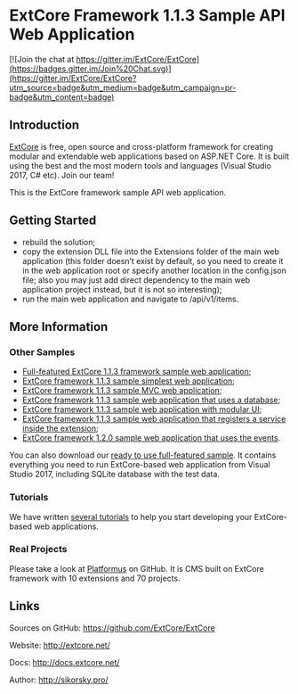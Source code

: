 # ExtCore Framework 1.1.3 Sample API Web Application

[![Join the chat at https://gitter.im/ExtCore/ExtCore](https://badges.gitter.im/Join%20Chat.svg)](https://gitter.im/ExtCore/ExtCore?utm_source=badge&utm_medium=badge&utm_campaign=pr-badge&utm_content=badge)

## Introduction

[ExtCore](https://github.com/ExtCore/ExtCore) is free, open source and cross-platform framework for creating
modular and extendable web applications based on ASP.NET Core. It is built using the best and the most modern
tools and languages (Visual Studio 2017, C# etc). Join our team!

This is the ExtCore framework sample API web application.

## Getting Started

* rebuild the solution;
* copy the extension DLL file into the Extensions folder of the main web application (this folder doesn’t exist by default,
so you need to create it in the web application root or specify another location in the config.json file; also you may just
add direct dependency to the main web application project instead, but it is not so interesting);
* run the main web application and navigate to /api/v1/items.

## More Information

### Other Samples

* [Full-featured ExtCore 1.1.3 framework sample web application](https://github.com/ExtCore/ExtCore-Sample);
* [ExtCore framework 1.1.3 sample simplest web application](https://github.com/ExtCore/ExtCore-Sample-Simplest);
* [ExtCore framework 1.1.3 sample MVC web application](https://github.com/ExtCore/ExtCore-Sample-Mvc);
* [ExtCore framework 1.1.3 sample web application that uses a database](https://github.com/ExtCore/ExtCore-Sample-Data);
* [ExtCore framework 1.1.3 sample web application with modular UI](https://github.com/ExtCore/ExtCore-Sample-Modular-Ui);
* [ExtCore framework 1.1.3 sample web application that registers a service inside the extension](https://github.com/ExtCore/ExtCore-Sample-Service);
* [ExtCore framework 1.2.0 sample web application that uses the events](https://github.com/ExtCore/ExtCore-Sample-Service).

You can also download our [ready to use full-featured sample](http://extcore.net/files/ExtCore-Sample-1.1.3.zip).
It contains everything you need to run ExtCore-based web application from Visual Studio 2017, including SQLite
database with the test data.

### Tutorials

We have written [several tutorials](http://docs.extcore.net/en/latest/getting_started/index.html)
to help you start developing your ExtCore-based web applications.

### Real Projects

Please take a look at [Platformus](https://github.com/Platformus/Platformus) on GitHub. It is CMS
built on ExtCore framework with 10 extensions and 70 projects.

## Links

Sources on GitHub: https://github.com/ExtCore/ExtCore

Website: http://extcore.net/

Docs: http://docs.extcore.net/

Author: http://sikorsky.pro/